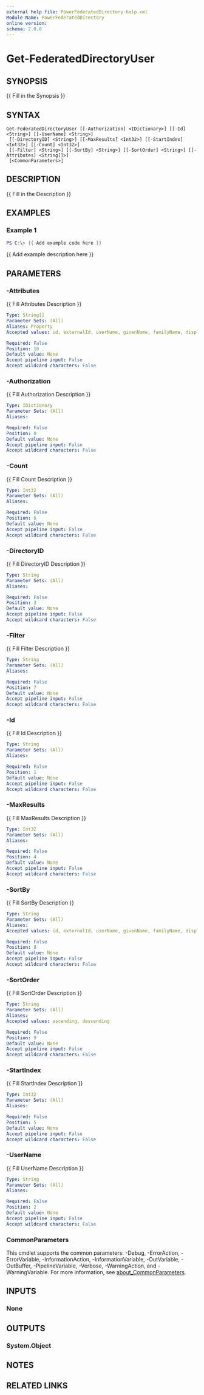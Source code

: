 ```yaml
---
external help file: PowerFederatedDirectory-help.xml
Module Name: PowerFederatedDirectory
online version:
schema: 2.0.0
---
```


# Get-FederatedDirectoryUser

## SYNOPSIS
{{ Fill in the Synopsis }}

## SYNTAX

```
Get-FederatedDirectoryUser [[-Authorization] <IDictionary>] [[-Id] <String>] [[-UserName] <String>]
 [[-DirectoryID] <String>] [[-MaxResults] <Int32>] [[-StartIndex] <Int32>] [[-Count] <Int32>]
 [[-Filter] <String>] [[-SortBy] <String>] [[-SortOrder] <String>] [[-Attributes] <String[]>]
 [<CommonParameters>]
```

## DESCRIPTION
{{ Fill in the Description }}

## EXAMPLES

### Example 1
```powershell
PS C:\> {{ Add example code here }}
```

{{ Add example description here }}

## PARAMETERS

### -Attributes
{{ Fill Attributes Description }}

```yaml
Type: String[]
Parameter Sets: (All)
Aliases: Property
Accepted values: id, externalId, userName, givenName, familyName, displayName, nickName, profileUrl, title, userType, emails, phoneNumbers, addresses, preferredLanguage, locale, timezone, active, groups, roles, meta, organization, employeeNumber, costCenter, division, department, manager, description, directoryId, companyId, companyLogos, custom01, custom02, custom03

Required: False
Position: 10
Default value: None
Accept pipeline input: False
Accept wildcard characters: False
```

### -Authorization
{{ Fill Authorization Description }}

```yaml
Type: IDictionary
Parameter Sets: (All)
Aliases:

Required: False
Position: 0
Default value: None
Accept pipeline input: False
Accept wildcard characters: False
```

### -Count
{{ Fill Count Description }}

```yaml
Type: Int32
Parameter Sets: (All)
Aliases:

Required: False
Position: 6
Default value: None
Accept pipeline input: False
Accept wildcard characters: False
```

### -DirectoryID
{{ Fill DirectoryID Description }}

```yaml
Type: String
Parameter Sets: (All)
Aliases:

Required: False
Position: 3
Default value: None
Accept pipeline input: False
Accept wildcard characters: False
```

### -Filter
{{ Fill Filter Description }}

```yaml
Type: String
Parameter Sets: (All)
Aliases:

Required: False
Position: 7
Default value: None
Accept pipeline input: False
Accept wildcard characters: False
```

### -Id
{{ Fill Id Description }}

```yaml
Type: String
Parameter Sets: (All)
Aliases:

Required: False
Position: 1
Default value: None
Accept pipeline input: False
Accept wildcard characters: False
```

### -MaxResults
{{ Fill MaxResults Description }}

```yaml
Type: Int32
Parameter Sets: (All)
Aliases:

Required: False
Position: 4
Default value: None
Accept pipeline input: False
Accept wildcard characters: False
```

### -SortBy
{{ Fill SortBy Description }}

```yaml
Type: String
Parameter Sets: (All)
Aliases:
Accepted values: id, externalId, userName, givenName, familyName, displayName, nickName, profileUrl, title, userType, emails, phoneNumbers, addresses, preferredLanguage, locale, timezone, active, groups, roles, meta, organization, employeeNumber, costCenter, division, department, manager, description, directoryId, companyId, companyLogos, custom01, custom02, custom03

Required: False
Position: 8
Default value: None
Accept pipeline input: False
Accept wildcard characters: False
```

### -SortOrder
{{ Fill SortOrder Description }}

```yaml
Type: String
Parameter Sets: (All)
Aliases:
Accepted values: ascending, descending

Required: False
Position: 9
Default value: None
Accept pipeline input: False
Accept wildcard characters: False
```

### -StartIndex
{{ Fill StartIndex Description }}

```yaml
Type: Int32
Parameter Sets: (All)
Aliases:

Required: False
Position: 5
Default value: None
Accept pipeline input: False
Accept wildcard characters: False
```

### -UserName
{{ Fill UserName Description }}

```yaml
Type: String
Parameter Sets: (All)
Aliases:

Required: False
Position: 2
Default value: None
Accept pipeline input: False
Accept wildcard characters: False
```

### CommonParameters
This cmdlet supports the common parameters: -Debug, -ErrorAction, -ErrorVariable, -InformationAction, -InformationVariable, -OutVariable, -OutBuffer, -PipelineVariable, -Verbose, -WarningAction, and -WarningVariable. For more information, see [about_CommonParameters](http://go.microsoft.com/fwlink/?LinkID=113216).

## INPUTS

### None

## OUTPUTS

### System.Object
## NOTES

## RELATED LINKS
